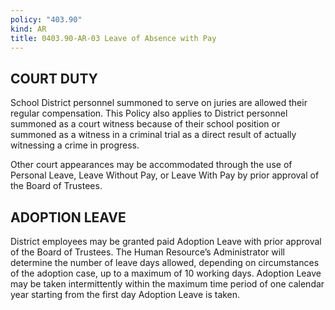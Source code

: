 ```yaml
---
policy: "403.90"
kind: AR
title: 0403.90-AR-03 Leave of Absence with Pay
---
```


## COURT DUTY

School District personnel summoned to serve on juries are allowed their regular compensation. This Policy also applies to District personnel summoned as a court witness because of their school position or summoned as a witness in a criminal trial as a direct result of actually witnessing a crime in progress.

Other court appearances may be accommodated through the use of Personal Leave, Leave Without Pay, or Leave With Pay by prior approval of the Board of Trustees.

## ADOPTION LEAVE

District employees may be granted paid Adoption Leave with prior approval of the Board of Trustees. The Human Resource’s Administrator will determine the number of leave days allowed, depending on circumstances of the adoption case, up to a maximum of 10 working days. Adoption Leave may be taken intermittently within the maximum time period of one calendar year starting from the first day Adoption Leave is taken.

